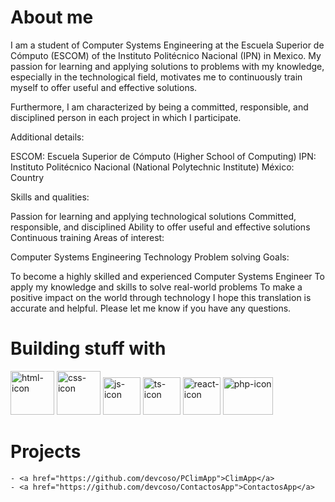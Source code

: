 # About me

I am a student of Computer Systems Engineering at the Escuela Superior de Cómputo (ESCOM) of the Instituto Politécnico Nacional (IPN) in Mexico. My passion for learning and applying solutions to problems with my knowledge, especially in the technological field, motivates me to continuously train myself to offer useful and effective solutions.

Furthermore, I am characterized by being a committed, responsible, and disciplined person in each project in which I participate.

Additional details:

ESCOM: Escuela Superior de Cómputo (Higher School of Computing)
IPN: Instituto Politécnico Nacional (National Polytechnic Institute)
México: Country

Skills and qualities:

Passion for learning and applying technological solutions
Committed, responsible, and disciplined
Ability to offer useful and effective solutions
Continuous training
Areas of interest:

Computer Systems Engineering
Technology
Problem solving
Goals:

To become a highly skilled and experienced Computer Systems Engineer
To apply my knowledge and skills to solve real-world problems
To make a positive impact on the world through technology
I hope this translation is accurate and helpful. Please let me know if you have any questions. 

# Building stuff with

<p>
    <img src="https://mirayhazlo.com/wp-content/uploads/2018/09/Html5_dise%C3%B1o_web-1.png" alt="html-icon" width=70 height=70 /> 
    <img src="https://cdn.pixabay.com/photo/2017/08/05/11/16/logo-2582747_960_720.png" alt="css-icon" width=70 height=70 /> 
    <img src="https://upload.wikimedia.org/wikipedia/commons/6/6a/JavaScript-logo.png" alt="js-icon" width=60 height=60 /> 
    <img src="https://static-00.iconduck.com/assets.00/typescript-icon-icon-1024x1024-vh3pfez8.png" alt="ts-icon" width=60 height=60 /> 
    <img src="https://symbols.getvecta.com/stencil_25/72_react.76a8d36b4b.svg" alt="react-icon" width=60 height=60 /> 
    <img src="https://upload.wikimedia.org/wikipedia/commons/thumb/2/27/PHP-logo.svg/2560px-PHP-logo.svg.png" alt="php-icon" width=80 height=60 /> 
</p>

# Projects
    - <a href="https://github.com/devcoso/PClimApp">ClimApp</a>
    - <a href="https://github.com/devcoso/ContactosApp">ContactosApp</a>